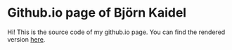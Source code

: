 # Github.io page of Björn Kaidel

Hi! This is the source code of my github.io page. You can find the rendered version [here](https://bjoernkaidel.github.io).
